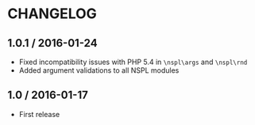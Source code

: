 # CHANGELOG

## 1.0.1 / 2016-01-24

- Fixed incompatibility issues with PHP 5.4 in ```\nspl\args``` and ```\nspl\rnd```
- Added argument validations to all NSPL modules


## 1.0 / 2016-01-17

- First release
